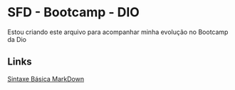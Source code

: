 # SFD - Bootcamp - DIO
Estou criando este arquivo para acompanhar minha evolução no Bootcamp da Dio

## Links
[Sintaxe Básica MarkDown](https://www.markdownguide.org/)
